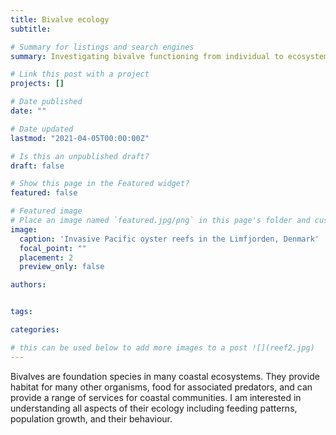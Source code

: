 ```yaml
---
title: Bivalve ecology
subtitle: 

# Summary for listings and search engines
summary: Investigating bivalve functioning from individual to ecosystem

# Link this post with a project
projects: []

# Date published
date: ""

# Date updated
lastmod: "2021-04-05T00:00:00Z"

# Is this an unpublished draft?
draft: false

# Show this page in the Featured widget?
featured: false

# Featured image
# Place an image named `featured.jpg/png` in this page's folder and customize its options here.
image:
  caption: 'Invasive Pacific oyster reefs in the Limfjorden, Denmark'
  focal_point: ""
  placement: 2
  preview_only: false

authors:


tags:

categories:

# this can be used below to add more images to a post ![](reef2.jpg)
---
```



Bivalves are foundation species in many coastal ecosystems. They provide habitat for many other organisms, food for associated predators, and can provide a range of services for coastal communities. I am interested in understanding all aspects of their ecology including feeding patterns, population growth, and their behaviour. 

